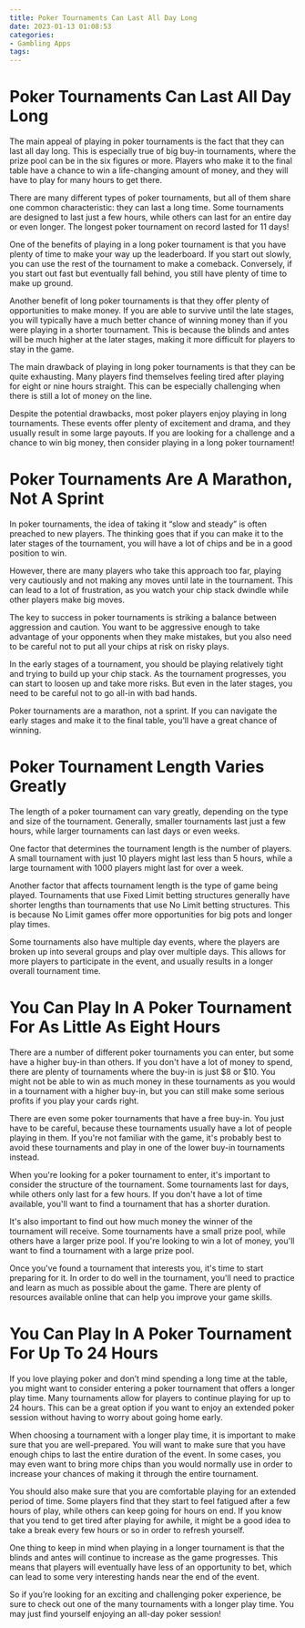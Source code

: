 ```yaml
---
title: Poker Tournaments Can Last All Day Long
date: 2023-01-13 01:08:53
categories:
- Gambling Apps
tags:
---
```



#  Poker Tournaments Can Last All Day Long

The main appeal of playing in poker tournaments is the fact that they can last all day long. This is especially true of big buy-in tournaments, where the prize pool can be in the six figures or more. Players who make it to the final table have a chance to win a life-changing amount of money, and they will have to play for many hours to get there.

There are many different types of poker tournaments, but all of them share one common characteristic: they can last a long time. Some tournaments are designed to last just a few hours, while others can last for an entire day or even longer. The longest poker tournament on record lasted for 11 days!

One of the benefits of playing in a long poker tournament is that you have plenty of time to make your way up the leaderboard. If you start out slowly, you can use the rest of the tournament to make a comeback. Conversely, if you start out fast but eventually fall behind, you still have plenty of time to make up ground.

Another benefit of long poker tournaments is that they offer plenty of opportunities to make money. If you are able to survive until the late stages, you will typically have a much better chance of winning money than if you were playing in a shorter tournament. This is because the blinds and antes will be much higher at the later stages, making it more difficult for players to stay in the game.

The main drawback of playing in long poker tournaments is that they can be quite exhausting. Many players find themselves feeling tired after playing for eight or nine hours straight. This can be especially challenging when there is still a lot of money on the line.

Despite the potential drawbacks, most poker players enjoy playing in long tournaments. These events offer plenty of excitement and drama, and they usually result in some large payouts. If you are looking for a challenge and a chance to win big money, then consider playing in a long poker tournament!

#  Poker Tournaments Are A Marathon, Not A Sprint

In poker tournaments, the idea of taking it “slow and steady” is often preached to new players. The thinking goes that if you can make it to the later stages of the tournament, you will have a lot of chips and be in a good position to win.

However, there are many players who take this approach too far, playing very cautiously and not making any moves until late in the tournament. This can lead to a lot of frustration, as you watch your chip stack dwindle while other players make big moves.

The key to success in poker tournaments is striking a balance between aggression and caution. You want to be aggressive enough to take advantage of your opponents when they make mistakes, but you also need to be careful not to put all your chips at risk on risky plays.

In the early stages of a tournament, you should be playing relatively tight and trying to build up your chip stack. As the tournament progresses, you can start to loosen up and take more risks. But even in the later stages, you need to be careful not to go all-in with bad hands.

Poker tournaments are a marathon, not a sprint. If you can navigate the early stages and make it to the final table, you’ll have a great chance of winning.

#  Poker Tournament Length Varies Greatly

The length of a poker tournament can vary greatly, depending on the type and size of the tournament. Generally, smaller tournaments last just a few hours, while larger tournaments can last days or even weeks.

One factor that determines the tournament length is the number of players. A small tournament with just 10 players might last less than 5 hours, while a large tournament with 1000 players might last for over a week.

Another factor that affects tournament length is the type of game being played. Tournaments that use Fixed Limit betting structures generally have shorter lengths than tournaments that use No Limit betting structures. This is because No Limit games offer more opportunities for big pots and longer play times.

Some tournaments also have multiple day events, where the players are broken up into several groups and play over multiple days. This allows for more players to participate in the event, and usually results in a longer overall tournament time.

#  You Can Play In A Poker Tournament For As Little As Eight Hours

There are a number of different poker tournaments you can enter, but some have a higher buy-in than others. If you don't have a lot of money to spend, there are plenty of tournaments where the buy-in is just $8 or $10. You might not be able to win as much money in these tournaments as you would in a tournament with a higher buy-in, but you can still make some serious profits if you play your cards right.

 There are even some poker tournaments that have a free buy-in. You just have to be careful, because these tournaments usually have a lot of people playing in them. If you're not familiar with the game, it's probably best to avoid these tournaments and play in one of the lower buy-in tournaments instead.

When you're looking for a poker tournament to enter, it's important to consider the structure of the tournament. Some tournaments last for days, while others only last for a few hours. If you don't have a lot of time available, you'll want to find a tournament that has a shorter duration.

It's also important to find out how much money the winner of the tournament will receive. Some tournaments have a small prize pool, while others have a larger prize pool. If you're looking to win a lot of money, you'll want to find a tournament with a large prize pool.

Once you've found a tournament that interests you, it's time to start preparing for it. In order to do well in the tournament, you'll need to practice and learn as much as possible about the game. There are plenty of resources available online that can help you improve your game skills.

#  You Can Play In A Poker Tournament For Up To 24 Hours

If you love playing poker and don’t mind spending a long time at the table, you might want to consider entering a poker tournament that offers a longer play time. Many tournaments allow for players to continue playing for up to 24 hours. This can be a great option if you want to enjoy an extended poker session without having to worry about going home early.

When choosing a tournament with a longer play time, it is important to make sure that you are well-prepared. You will want to make sure that you have enough chips to last the entire duration of the event. In some cases, you may even want to bring more chips than you would normally use in order to increase your chances of making it through the entire tournament.

You should also make sure that you are comfortable playing for an extended period of time. Some players find that they start to feel fatigued after a few hours of play, while others can keep going for hours on end. If you know that you tend to get tired after playing for awhile, it might be a good idea to take a break every few hours or so in order to refresh yourself.

One thing to keep in mind when playing in a longer tournament is that the blinds and antes will continue to increase as the game progresses. This means that players will eventually have less of an opportunity to bet, which can lead to some very interesting hands near the end of the event.

So if you’re looking for an exciting and challenging poker experience, be sure to check out one of the many tournaments with a longer play time. You may just find yourself enjoying an all-day poker session!